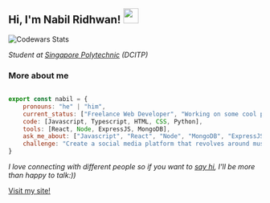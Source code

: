 <h2> Hi, I'm Nabil Ridhwan! <img src="https://media.giphy.com/media/3o7TKMt1VVNkHV2PaE/giphy.gif" width="30"></h2>

<img src="https://www.codewars.com/users/nabilridhwan/badges/small" alt="Codewars Stats"/>

*Student at [Singapore Polytechnic](https://www.sp.edu.sg/) (DCITP)*

### More about me
```javascript

export const nabil = {
    pronouns: "he" | "him",
    current_status: ["Freelance Web Developer", "Working on some cool personal projects"],
    code: [Javascript, Typescript, HTML, CSS, Python],
    tools: [React, Node, ExpressJS, MongoDB],
    ask_me_about: ["Javascript", "React", "Node", "MongoDB", "ExpressJS", "Web Development"],
    challenge: "Create a social media platform that revolves around music!"
}

```

*I love connecting with different people so if you want to [say hi](mailto:nabridhwan@gmail.com), I'll be more than happy to talk:))*

[Visit my site!](https://nabilridhwan.github.io)
